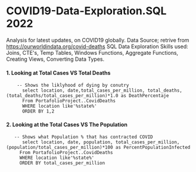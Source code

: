 # COVID19-Data-Exploration.SQL 2022

Analysis for latest updates, on COVID19 globally. Data Source; retrive from https://ourworldindata.org/covid-deaths SQL Data Exploration Skills used: Joins, CTE's, Temp Tables, Windows Functions, Aggregate Functions, Creating Views, Converting Data Types.


 #### 1. Looking at Total Cases VS Total Deaths
        -- Shows the liklyhood of dying by conutry
          select location, date,total_cases_per_million, total_deaths,    (total_deaths/total_cases_per_million)*1.0 as DeathPercentaje
          From PortafolioProject..CovidDeaths
          WHERE location like'%state%'
          ORDER BY 1,2	
#### 2. Looking at the Total Cases VS The Population
       -- Shows what Population % that has contracted COVID 
          select location, date, population, total_cases_per_million,  (population/total_cases_per_million)*100 as PercentPopulationInfected
         From PortafolioProject..CovidDeaths
         WHERE location like'%state%'
         ORDER BY total_cases_per_million
